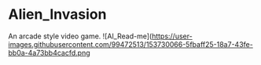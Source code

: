 # Alien_Invasion
An arcade style video game.
![AI_Read-me](https://user-images.githubusercontent.com/99472513/153730066-5fbaff25-18a7-43fe-bb0a-4a73bb4cacfd.png
